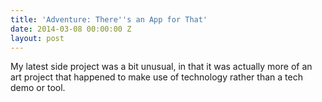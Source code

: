 ```yaml
---
title: 'Adventure: There''s an App for That'
date: 2014-03-08 00:00:00 Z
layout: post
---
```


My latest side project was a bit unusual, in that it was actually more of an art project that happened to make use of technology rather than a tech demo or tool. 
